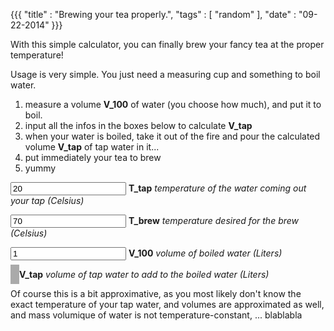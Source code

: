 {{{
  "title" : "Brewing your tea properly.",
  "tags" : [ "random" ],
  "date" : "09-22-2014"
}}}

With this simple calculator, you can finally brew your fancy tea at the proper temperature! 

<!--more-->

Usage is very simple. You just need a measuring cup and something to boil water. 

1. measure a volume **V_100** of water (you choose how much), and put it to boil.
2. input all the infos in the boxes below to calculate **V_tap**
3. when your water is boiled, take it out of the fire and pour the calculated volume **V_tap** of tap water in it...
4. put immediately your tea to brew
5. yummy

<script type="text/javascript">

  // T_tap : temperature of tap water
  // T_brew : final temperature desired
  // V_100 : volume of boiled water
  var calculate = function(T_tap, T_brew, V_100) {
    return V_100 *  (100 - T_brew) / (T_brew - T_tap)
  }

  var refresh = function() {
    var T_tap = parseFloat($('input[name="T_tap"]').val())
      , T_brew = parseFloat($('input[name="T_brew"]').val())
      , V_100 = parseFloat($('input[name="V_100"]').val())
      , V_tap = calculate(T_tap, T_brew, V_100)

    $('#V_tap').html('' + Math.round(V_tap * 1000) / 1000)
  }

  $(function() {
    refresh()
    $('input.water-temperature-tea').on('keyup', refresh)
  })

</script>

<input name="T_tap" class="water-temperature-tea" type="text" value="20" /> **T_tap** *temperature of the water coming out your tap (Celsius)*

<input name="T_brew" class="water-temperature-tea" type="text" value="70" /> **T_brew** *temperature desired for the brew (Celsius)*

<input name="V_100" class="water-temperature-tea" type="text" value="1"/> **V_100** *volume of boiled water (Liters)*

<span id="V_tap" style="font-weight:bold;padding:0.5em;background-color:#aaa"></span> **V_tap** *volume of tap water to add to the boiled water (Liters)*

Of course this is a bit approximative, as you most likely don't know the exact temperature of your tap water, and volumes are approximated as well, and mass volumique of water is not temperature-constant, ... blablabla 
